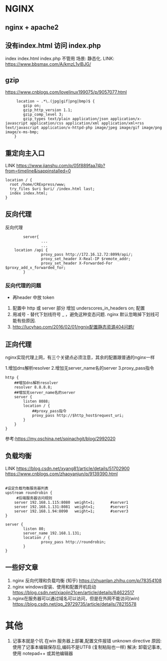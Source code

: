 # NGINX

## nginx + apache2 

## 没有index.html   访问 index.php
index index.html index.php 不管用
场景:  静态化.
LINK: https://www.bbsmax.com/A/kmzL1vlBJG/


## gzip

https://www.cnblogs.com/lovelinux199075/p/9057077.html

```nginx
     location ~ .*\.(jpg|gif|png|bmp)$ {
        gzip on;
        gzip_http_version 1.1;
        gzip_comp_level 3;
        gzip_types text/plain application/json application/x-javascript application/css application/xml application/xml+rss text/javascript application/x-httpd-php image/jpeg image/gif image/png image/x-ms-bmp;
	}
```

## 重定向主入口

LINK https://www.jianshu.com/p/05f889faa74b?from=timeline&isappinstalled=0

```nginx
location / {
  root /home/CRExpress/www;
  try_files $uri $uri/ /index.html last;
  index index.html;
}
```

## 反向代理

反向代理

```nginx
        server{
                ...
                ...
	location /api {
                proxy_pass http://172.16.12.72:8099/api/;
                proxy_set_header X-Real-IP $remote_addr;
                proxy_set_header X-Forwarded-For $proxy_add_x_forwarded_for;
        }
```
### 反向代理的问题
-  再header 中放 token 
 1. 配置中 http 或 server 部分 增加 underscores_in_headers on; 配置
 2. 用减号 - 替代下划线符号 _ ，避免这种变态问题. nginx 默认忽略掉下划线可能有些原因.
 3. http://lucyhao.com/2016/02/01/ngnix配置静态资源404问题/ 

## 正向代理
nginx实现代理上网，有三个关键点必须注意，其余的配置跟普通的nginx一样

1.增加dns解析resolver
2.增加无server_name名的server
3.proxy_pass指令

```nginx
http {
	##增加dns解析resolver
	resolver 8.8.8.8;
	##增加无server_name名的server
	server {
		listen 8088;
		location / {
			##proxy_pass指令
			proxy_pass http://$http_host$request_uri;
		}
	}
}
```
参考:https://my.oschina.net/spinachgit/blog/2992020

## 负载均衡

LINK 
https://blog.csdn.net/xyang81/article/details/51702900
https://www.cnblogs.com/zhaoyanjun/p/9139390.html

```nginx

#设定负载均衡服务器列表
upstream roundrobin {
     #后端服务器访问规则
    server 192.168.1.115:8080  weight=1;       #server1
    server 192.168.1.131:8081  weight=1;       #server1
    server 192.168.1.94:8090   weight=1;       #server3
}

server {
        listen 80;
        server_name 192.168.1.131;
        location / {
                proxy_pass http://roundrobin;
        }
}

```

## 一些好文章

1. nginx 反向代理和负载均衡 (知乎)
https://zhuanlan.zhihu.com/p/78354108
2. nginx windows安装、使用和配置开机启动
https://blog.csdn.net/xiaojin21cen/article/details/84622517
3. nginx在服务器可以通过域名可以访问，但是在外网不能访问(win)
https://blog.csdn.net/qq_29729735/article/details/78215578

# 其他

1. 记事本就是个坑
在win 服务器上部署,配置文件报错 unknown directive
原因: 使用了记事本编辑保存后,编码不是UTF8 (复制粘贴也一样)
解决: 卸载记事本, 使用 notepad++ 或其他编辑器

